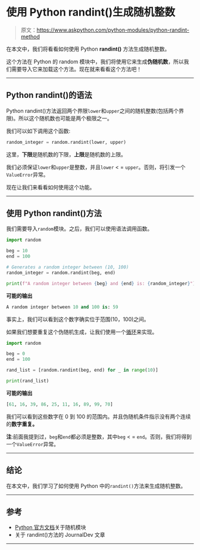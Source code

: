 # 使用 Python randint()生成随机整数

> 原文：<https://www.askpython.com/python-modules/python-randint-method>

在本文中，我们将看看如何使用 Python **randint()** 方法生成随机整数。

这个方法在 Python 的 random 模块中，我们将使用它来生成**伪随机数**，所以我们需要导入它来加载这个方法。现在就来看看这个方法吧！

* * *

## Python randint()的语法

Python randint()方法返回两个界限`lower`和`upper`之间的随机整数(包括两个界限)。所以这个随机数也可能是两个极限之一。

我们可以如下调用这个函数:

```py
random_integer = random.randint(lower, upper)

```

这里，**下限**是随机数的下限，**上限**是随机数的上限。

我们必须保证`lower`和`upper`是整数，并且`lower` < = `upper`。否则，将引发一个`ValueError`异常。

现在让我们来看看如何使用这个功能。

* * *

## 使用 Python randint()方法

我们需要导入`random`模块。之后，我们可以使用语法调用函数。

```py
import random

beg = 10
end = 100

# Generates a random integer between (10, 100)
random_integer = random.randint(beg, end)

print(f"A random integer between {beg} and {end} is: {random_integer}")

```

**可能的输出**

```py
A random integer between 10 and 100 is: 59

```

事实上，我们可以看到这个数字确实位于范围(10，100)之间。

如果我们想要重复这个伪随机生成，让我们使用一个[循环](https://www.askpython.com/python/python-loops-in-python)来实现。

```py
import random

beg = 0
end = 100

rand_list = [random.randint(beg, end) for _ in range(10)]

print(rand_list) 

```

**可能的输出**

```py
[61, 16, 39, 86, 25, 11, 16, 89, 99, 70]

```

我们可以看到这些数字在 0 到 100 的范围内。并且伪随机条件指示没有两个连续的**数字重复。**

**注**:前面我提到过，`beg`和`end`都必须是整数，其中`beg` < = `end`。否则，我们将得到一个`ValueError`异常。

* * *

## 结论

在本文中，我们学习了如何使用 Python 中的`randint()`方法来生成随机整数。

* * *

## 参考

*   [Python 官方文档](https://docs.python.org/3/library/random.html)关于随机模块
*   关于 randint()方法的 JournalDev 文章

* * *